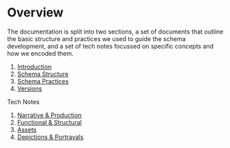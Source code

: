 # Overview
The documentation is split into two sections, a set of documents that outline the basic structure and practices we used to guide the schema development, and a set of tech notes focussed on specific concepts and how we encoded them.

1. [Introduction](./Docs/Overview/Introduction.md) 
2. [Schema Structure](./Docs/Overview/Schema-Structure.md)
3. [Schema Practices](./Docs/Overview/Schema-Practices.md)
4. [Versions](./Docs/Overview/Schema-Version.md)

Tech Notes
1. [Narrative & Production](./Docs/Tech-Notes/Narrative&Production.md)
2. [Functional & Structural](./Docs/Tech-Notes/Functional&Structural.md)
3. [Assets](./Docs/Tech-Notes/Assets.md)
4. [Depictions & Portrayals](./Docs/Tech-Notes/Depictions&Portrayals.md)
